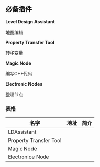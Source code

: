 ## 必备插件

**Level Design Assistant**

地图编辑

**Property Transfer Tool**

转移变量

**Magic Node**

编写C++代码

**Electronic Nodes**

整理节点

### 表格

| 名字 | 地址 | 简介 |
| --- | --- | --- |
| LDAssistant | | |
| Property Transfer Tool |
| Magic Node |
| Electronice Node |

